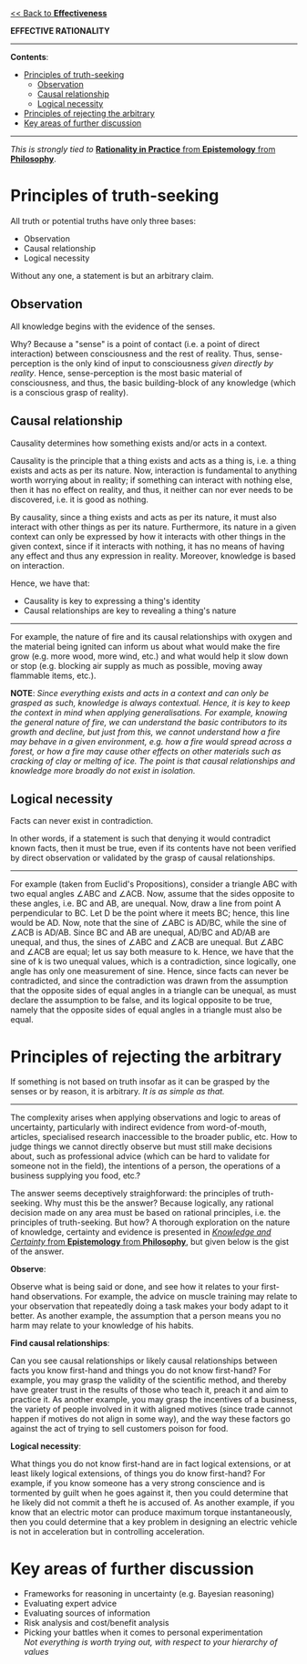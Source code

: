 [<< Back to **Effectiveness**](https://pranigopu.github.io/effectiveness)

**EFFECTIVE RATIONALITY**

---

**Contents**:

- [Principles of truth-seeking](#principles-of-truth-seeking)
  - [Observation](#observation)
  - [Causal relationship](#causal-relationship)
  - [Logical necessity](#logical-necessity)
- [Principles of rejecting the arbitrary](#principles-of-rejecting-the-arbitrary)
- [Key areas of further discussion](#key-areas-of-further-discussion)

---

_This is strongly tied to_ [**Rationality in Practice** from **Epistemology** from **Philosophy**](https://pranigopu.github.io/philosophy/epistemology/rationality-in-practice).

# Principles of truth-seeking
All truth or potential truths have only three bases:

- Observation
- Causal relationship
- Logical necessity

Without any one, a statement is but an arbitrary claim.

## Observation
All knowledge begins with the evidence of the senses.

Why? Because a "sense" is a point of contact (i.e. a point of direct interaction) between consciousness and the rest of reality. Thus, sense-perception is the only kind of input to consciousness _given directly by reality_. Hence, sense-perception is the most basic material of consciousness, and thus, the basic building-block of any knowledge (which is a conscious grasp of reality).

## Causal relationship
Causality determines how something exists and/or acts in a context.

Causality is the principle that a thing exists and acts as a thing is, i.e. a thing exists and acts as per its nature. Now, interaction is fundamental to anything worth worrying about in reality; if something can interact with nothing else, then it has no effect on reality, and thus, it neither can nor ever needs to be discovered, i.e. it is good as nothing.

By causality, since a thing exists and acts as per its nature, it must also interact with other things as per its nature. Furthermore, its nature in a given context can only be expressed by how it interacts with other things in the given context, since if it interacts with nothing, it has no means of having any effect and thus any expression in reality. Moreover, knowledge is based on interaction.

Hence, we have that:

- Causality is key to expressing a thing's identity
- Causal relationships are key to revealing a thing's nature

---

For example, the nature of fire and its causal relationships with oxygen and the material being ignited can inform us about what would make the fire grow (e.g. more wood, more wind, etc.) and what would help it slow down or stop (e.g. blocking air supply as much as possible, moving away flammable items, etc.).

**NOTE**: _Since everything exists and acts in a context and can only be grasped as such, knowledge is always contextual. Hence, it is key to keep the context in mind when applying generalisations. For example, knowing the general nature of fire, we can understand the basic contributors to its growth and decline, but just from this, we cannot understand how a fire may behave in a given environment, e.g. how a fire would spread across a forest, or how a fire may cause other effects on other materials such as cracking of clay or melting of ice. The point is that causal relationships and knowledge more broadly do not exist in isolation._

## Logical necessity
Facts can never exist in contradiction.

In other words, if a statement is such that denying it would contradict known facts, then it must be true, even if its contents have not been verified by direct observation or validated by the grasp of causal relationships.

---

For example (taken from Euclid's Propositions), consider a triangle ABC with two equal angles ∠ABC and ∠ACB. Now, assume that the sides opposite to these angles, i.e. BC and AB, are unequal. Now, draw a line from point A perpendicular to BC. Let D be the point where it meets BC; hence, this line would be AD. Now, note that the sine of ∠ABC is AD/BC, while the sine of ∠ACB is AD/AB. Since BC and AB are unequal, AD/BC and AD/AB are unequal, and thus, the sines of ∠ABC and ∠ACB are unequal. But ∠ABC and ∠ACB are equal; let us say both measure to k. Hence, we have that the sine of k is two unequal values, which is a contradiction, since logically, one angle has only one measurement of sine. Hence, since facts can never be contradicted, and since the contradiction was drawn from the assumption that the opposite sides of equal angles in a triangle can be unequal, as must declare the assumption to be false, and its logical opposite to be true, namely that the opposite sides of equal angles in a triangle must also be equal.

# Principles of rejecting the arbitrary
If something is not based on truth insofar as it can be grasped by the senses or by reason, it is arbitrary. _It is as simple as that._

---

The complexity arises when applying observations and logic to areas of uncertainty, particularly with indirect evidence from word-of-mouth, articles, specialised research inaccessible to the broader public, etc. How to judge things we cannot directly observe but must still make decisions about, such as professional advice (which can be hard to validate for someone not in the field), the intentions of a person, the operations of a business supplying you food, etc.?

The answer seems deceptively straighforward: the principles of truth-seeking. Why must this be the answer? Because logically, any rational decision made on any area must be based on rational principles, i.e. the principles of truth-seeking. But how? A thorough exploration on the nature of knowledge, certainty and evidence is presented in [_Knowledge and Certainty_ from **Epistemology** from **Philosophy**](https://pranigopu.github.io/philosophy/epistemology/knowledge-and-certainty.html), but given below is the gist of the answer.

**Observe**:

Observe what is being said or done, and see how it relates to your first-hand observations. For example, the advice on muscle training may relate to your observation that repeatedly doing a task makes your body adapt to it better. As another example, the assumption that a person means you no harm may relate to your knowledge of his habits.

**Find causal relationships**:

Can you see causal relationships or likely causal relationships between facts you know first-hand and things you do not know first-hand? For example, you may grasp the validity of the scientific method, and thereby have greater trust in the results of those who teach it, preach it and aim to practice it. As another example, you may grasp the incentives of a business, the variety of people involved in it with aligned motives (since trade cannot happen if motives do not align in some way), and the way these factors go against the act of trying to sell customers poison for food.

**Logical necessity**:

What things you do not know first-hand are in fact logical extensions, or at least likely logical extensions, of things you do know first-hand? For example, if you know someone has a very strong conscience and is tormented by guilt when he goes against it, then you could determine that he likely did not commit a theft he is accused of. As another example, if you know that an electric motor can produce maximum torque instantaneously, then you could determine that a key problem in designing an electric vehicle is not in acceleration but in controlling acceleration.

# Key areas of further discussion
- Frameworks for reasoning in uncertainty (e.g. Bayesian reasoning)
- Evaluating expert advice
- Evaluating sources of information
- Risk analysis and cost/benefit analysis
- Picking your battles when it comes to personal experimentation <br> _Not everything is worth trying out, with respect to your hierarchy of values_